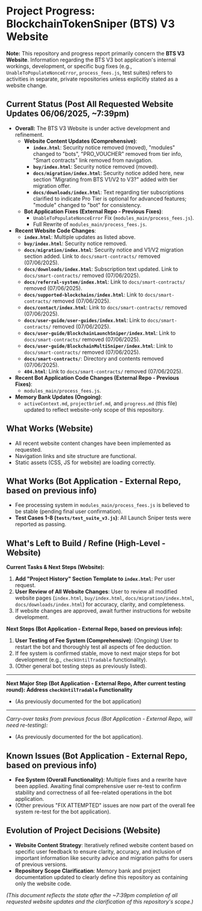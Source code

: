 # Project Progress: BlockchainTokenSniper (BTS) V3 Website

**Note:** This repository and progress report primarily concern the **BTS V3 Website**. Information regarding the BTS V3 bot application's internal workings, development, or specific bug fixes (e.g., `UnableToPopulateNonceError`, `process_fees.js`, test suites) refers to activities in separate, private repositories unless explicitly stated as a website change.

## Current Status (Post All Requested Website Updates 06/06/2025, ~7:39pm)

*   **Overall:** The BTS V3 Website is under active development and refinement.
    *   **Website Content Updates (Comprehensive)**:
        *   **`index.html`**: Security notice removed (moved), "modules" changed to "bots", "PRO_VOUCHER" removed from tier info, "Smart contracts" link removed from navigation.
        *   **`buy/index.html`**: Security notice removed (moved).
        *   **`docs/migration/index.html`**: Security notice added here, new section "Migrating from BTS V1/V2 to V3?" added with tier migration offer.
        *   **`docs/downloads/index.html`**: Text regarding tier subscriptions clarified to indicate Pro Tier is optional for advanced features; "module" changed to "bot" for consistency.
    *   **Bot Application Fixes (External Repo - Previous Fixes)**:
        *   `UnableToPopulateNonceError` Fix (`modules_main/process_fees.js`).
        *   Full Rewrite of `modules_main/process_fees.js`.
*   **Recent Website Code Changes**:
    *   **`index.html`**: Multiple updates as listed above.
    *   **`buy/index.html`**: Security notice removed.
    *   **`docs/migration/index.html`**: Security notice and V1/V2 migration section added. Link to `docs/smart-contracts/` removed (07/06/2025).
    *   **`docs/downloads/index.html`**: Subscription text updated. Link to `docs/smart-contracts/` removed (07/06/2025).
    *   **`docs/referral-system/index.html`**: Link to `docs/smart-contracts/` removed (07/06/2025).
    *   **`docs/supported-blockchains/index.html`**: Link to `docs/smart-contracts/` removed (07/06/2025).
    *   **`docs/contact/index.html`**: Link to `docs/smart-contracts/` removed (07/06/2025).
    *   **`docs/user-guide/user-guides/index.html`**: Link to `docs/smart-contracts/` removed (07/06/2025).
    *   **`docs/user-guide/BlockchainLaunchSniper/index.html`**: Link to `docs/smart-contracts/` removed (07/06/2025).
    *   **`docs/user-guide/BlockchainMultiSniper/index.html`**: Link to `docs/smart-contracts/` removed (07/06/2025).
    *   **`docs/smart-contracts/`**: Directory and contents removed (07/06/2025).
    *   **`404.html`**: Link to `docs/smart-contracts/` removed (07/06/2025).
*   **Recent Bot Application Code Changes (External Repo - Previous Fixes)**:
    *   `modules_main/process_fees.js`.
*   **Memory Bank Updates (Ongoing)**:
    *   `activeContext.md`, `projectbrief.md`, and `progress.md` (this file) updated to reflect website-only scope of this repository.

## What Works (Website)

*   All recent website content changes have been implemented as requested.
*   Navigation links and site structure are functional.
*   Static assets (CSS, JS for website) are loading correctly.

## What Works (Bot Application - External Repo, based on previous info)

*   Fee processing system in `modules_main/process_fees.js` is believed to be stable (pending final user confirmation).
*   **Test Cases 1-8 (`tests/test_suite_v3.js`)**: All Launch Sniper tests were reported as passing.

## What's Left to Build / Refine (High-Level - Website)

**Current Tasks & Next Steps (Website):**
1.  **Add "Project History" Section Template to `index.html`**: Per user request.
2.  **User Review of All Website Changes**: User to review all modified website pages (`index.html`, `buy/index.html`, `docs/migration/index.html`, `docs/downloads/index.html`) for accuracy, clarity, and completeness.
3.  If website changes are approved, await further instructions for website development.

**Next Steps (Bot Application - External Repo, based on previous info):**
1.  **User Testing of Fee System (Comprehensive)**: (Ongoing) User to restart the bot and thoroughly test all aspects of fee deduction.
2.  If fee system is confirmed stable, move to next major steps for bot development (e.g., `checkUntilTradable` functionality).
3.  (Other general bot testing steps as previously listed).

---
**Next Major Step (Bot Application - External Repo, After current testing round): Address `checkUntilTradable` Functionality**
*   (As previously documented for the bot application)
---
*Carry-over tasks from previous focus (Bot Application - External Repo, will need re-testing):*
*   (As previously documented for the bot application).

## Known Issues (Bot Application - External Repo, based on previous info)

*   **Fee System (Overall Functionality)**: Multiple fixes and a rewrite have been applied. Awaiting final comprehensive user re-test to confirm stability and correctness of all fee-related operations in the bot application.
*   (Other previous "FIX ATTEMPTED" issues are now part of the overall fee system re-test for the bot application).

## Evolution of Project Decisions (Website)

*   **Website Content Strategy**: Iteratively refined website content based on specific user feedback to ensure clarity, accuracy, and inclusion of important information like security advice and migration paths for users of previous versions.
*   **Repository Scope Clarification**: Memory bank and project documentation updated to clearly define this repository as containing only the website code.

*(This document reflects the state after the ~7:39pm completion of all requested website updates and the clarification of this repository's scope.)*
